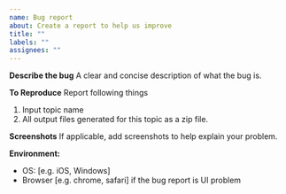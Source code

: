 ```yaml
---
name: Bug report
about: Create a report to help us improve
title: ""
labels: ""
assignees: ""
---
```


**Describe the bug**
A clear and concise description of what the bug is.

**To Reproduce**
Report following things

1. Input topic name
2. All output files generated for this topic as a zip file.

**Screenshots**
If applicable, add screenshots to help explain your problem.

**Environment:**

- OS: [e.g. iOS, Windows]
- Browser [e.g. chrome, safari] if the bug report is UI problem
